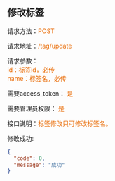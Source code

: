 ## 修改标签

<p>请求方法：<span style="color:#e96900">POST</p>
<p>请求地址：<span style="color:#e96900">/tag/update</span></p>
<p>请求参数：
<br>
<span style="color:#e96900">id：标签id，必传</span>
<br>
<span style="color:#e96900">name：标签名，必传</span>
</p>
<p>需要access_token： <span style="color:#e96900">是</span></p>
<p>需要管理员权限： <span style="color:#e96900">是</span></p>

<p>接口说明：<span style="color:#e96900">标签修改只可修改标签名。</span></p>

修改成功:
```json
{
  "code": 0,
  "message": "成功"
}
```